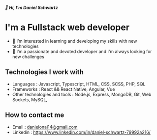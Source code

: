  ***👋 Hi, I’m Daniel Schwartz***

# I'm a Fullstack web developer

- 👀 I’m interested in learning and developing my skills with new technologies
- 🥊 I’m a passionate and devoted developer and I'm always looking for new challenges

## Technologies I work with
- Languages : Javascript, Typescript, HTML, CSS, SCSS, PHP, SQL
- Frameworks : React && React Native, Angular, Vue
- Other technologies and tools : Node.js, Express, MongoDB, Git, Web Sockets, MySQL,  


## How to contact me

- Email : danielonai14@gmail.com
 - Linkedin : https://www.linkedin.com/in/daniel-schwartz-79992a216/
<!---
danielonai/danielonai is a ✨ special ✨ repository because its `README.md` (this file) appears on your GitHub profile.
You can click the Preview link to take a look at your changes.
--->
